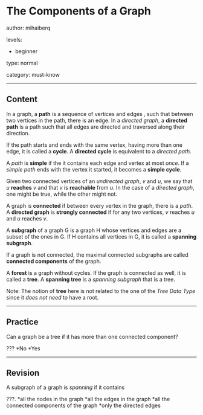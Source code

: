 # The Components of a Graph
author: mihaiberq

levels:

  - beginner

type: normal

category: must-know

---
## Content

In a graph, a **path** is a sequence of vertices and edges , such that between two vertices in the path, there is an edge. In a *directed graph*, a **directed path** is a path such that all edges are directed and traversed along their direction.

If the path starts and ends with the same vertex, having more than one edge, it is called a **cycle**. A **directed cycle** is equivalent to a *directed path*.

A *path* is **simple** if the it contains each edge and vertex at most *once*. If a *simple path* ends with the vertex it started, it becomes a **simple cycle**.

Given two connected vertices of an *undirected graph*, *v* and *u*, we say that *u* **reaches** *v* and that *v* is **reachable** from *u*. In the case of a *directed graph*, one might be true, while the other might not.

A graph is **connected** if between every vertex in the graph, there is a *path*.
A **directed graph** is **strongly connected** if for any two vertices, *v* reaches *u* and *u* reaches *v*.

A **subgraph** of a graph G is a graph H whose vertices and edges are a subset of the ones in G. If H contains all vertices in G, it is called a **spanning subgraph**.

If a graph is not connected, the maximal connected subgraphs are called **connected components** of the graph.

A **forest** is a graph without cycles. If the graph is connected as well, it is called a **tree**. A **spanning tree** is a *spanning subgraph* that is a tree.

Note: The notion of **tree** here is not related to the one of the *Tree Data Type* since it *does not need* to have a root.


---
## Practice

Can a graph be a tree if it has more than one connected component?

???
*No
*Yes

---
## Revision

A subgraph of a graph is *spanning* if it contains

???.
*all the nodes in the graph
*all the edges in the graph
*all the connected components of the graph
*only the directed edges
